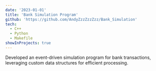 ```yaml
---
date: '2023-01-01'
title: 'Bank Simulation Program'
github: 'https://github.com/AndyZzzZzzZzz/Bank_Simulation'
tech:
  - C++
  - Python
  - Makefile
showInProjects: true
---
```


Developed an event-driven simulation program for bank transactions, leveraging custom data structures for efficient processing.
